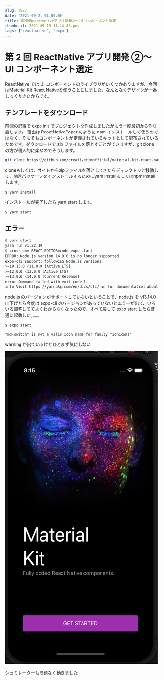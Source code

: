 ```yaml
---
slug: /827
date: '2021-09-21 01:09:00'
title: 第2回ReactNativeアプリ開発②〜UIコンポーネント選定
thumbnail: 2021-09-19-11.24.43.png
tags: ['reactnative', 'expo']
---
```


# 第 2 回 ReactNative アプリ開発 ②〜UI コンポーネント選定

ReactNative では UI コンポーネントのライブラリがいくつかありますが、今回は[Material Kit React Native](https://www.creative-tim.com/product/material-kit-react-native)を使うことにしました。なんとなくデザインが一番しっくりきたからです。

## テンプレートをダウンロード

[前回の記事](https://totolog34.com/813/)で expo init でプロジェクトを作成しましたがもう一度最初から作り直します。
理由は ReactNativePaper のように npm インストールして使うのではなく、そもそもコンポーネントが定義されているキットとして配布されているためです。ダウンロードで zip ファイルを落とすことができますが、git clone の方が個人的に楽なのでそうします。

```sh
git clone https://github.com/creativetimofficial/material-kit-react-native.git sample
```

cloneもしくは、サイトからzipファイルを落としてきたらディレクトリに移動して、関連パッケージをインストールするためにyarn installもしくはnpm installします。

```sh
$ yarn install
```

インストールが完了したら yarn start します。

```sh
$ yarn start
```

## エラー

```sh
$ yarn start
yarn run v1.22.10
$ cross-env REACT_EDITOR=code expo start
ERROR: Node.js version 14.0.0 is no longer supported.
expo-cli supports following Node.js versions:
>=10.13.0 <11.0.0 (Active LTS)
>=12.0.0 <13.0.0 (Active LTS)
>=13.0.0 <14.0.0 (Current Release)
error Command failed with exit code 1.
info Visit https://yarnpkg.com/en/docs/cli/run for documentation about this command.
```

node.js のバージョンがサポートしていないということで、node.js を v13.14.0 に下げたら今度は expo-cli のバージョンがあっていないとエラーが出て、いろいろ調整しててよくわからなくなったので、すべて戻して expo start したら普通に起動した。。。。

```sh
$ expo start
```

```
"md-switch" is not a valid icon name for family "ionicons"
```

warning が出ているけどひとまず気にしない

![image](../../../../images/2021/09/2021-09-20-20.15.20.png)

シュミレーターも問題なく動きました

